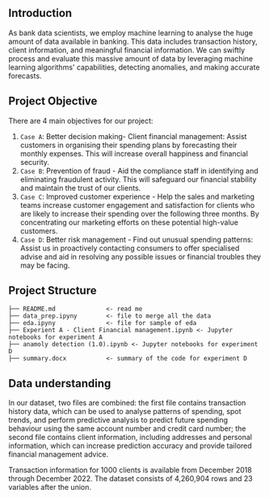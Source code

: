 ## Introduction
As bank data scientists, we employ machine learning to analyse the huge amount of data available in banking. This data includes transaction history, client information, and meaningful financial information. We can swiftly process and evaluate this massive amount of data by leveraging machine learning algorithms' capabilities, detecting anomalies, and making accurate forecasts.

## Project Objective
There are 4 main objectives for our project:
1. `Case A`: Better decision making- Client financial management: Assist customers in organising their spending plans by forecasting their monthly expenses. This will increase overall happiness and financial security.
2. `Case B`: Prevention of fraud - Aid the compliance staff in identifying and eliminating fraudulent activity. This will safeguard our financial stability and maintain the trust of our clients.
3. `Case C`: Improved customer experience - Help the sales and marketing teams increase customer engagement and satisfaction for clients who are likely to increase their spending over the following three months. By concentrating our marketing efforts on these potential high-value customers.
4. `Case D`: Better risk management - Find out unusual spending patterns: Assist us in proactively contacting consumers to offer specialised advise and aid in resolving any possible issues or financial troubles they may be facing.

## Project Structure
```
├── README.md              <- read me
├── data_prep.ipyny        <- file to merge all the data
├── eda.ipyny              <- file for sample of eda
├── Experient A - Client Financial management.ipynb <- Jupyter notebooks for experiment A
├── anamoly detection (1.0).ipynb <- Jupyter notebooks for experiment D
├── summary.docx           <- summary of the code for experiment D
```
## Data understanding 
In our dataset, two files are combined: the first file contains transaction history data, which can be used to analyse patterns of spending, spot trends, and perform predictive analysis to predict future spending behaviour using the same account number and credit card number; the second file contains client information, including addresses and personal information, which can increase prediction accuracy and provide tailored financial management advice.

Transaction information for 1000 clients is available from December 2018 through December 2022. The dataset consists of 4,260,904 rows and 23 variables after the union. 


